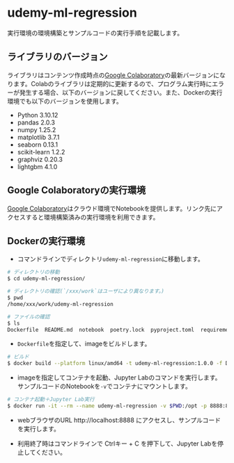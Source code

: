 # udemy-ml-regression
実行環境の環境構築とサンプルコードの実行手順を記載します。

## ライブラリのバージョン
ライブラリはコンテンツ作成時点の[Google Colaboratory](https://colab.google/)の最新バージョンになります。Colabのライブラリは定期的に更新するので、プログラム実行時にエラーが発生する場合、以下のバージョンに戻してください。また、Dockerの実行環境でも以下のバージョンを使用します。
- Python 3.10.12
- pandas 2.0.3
- numpy 1.25.2
- matplotlib 3.7.1
- seaborn 0.13.1
- scikit-learn 1.2.2
- graphviz 0.20.3
- lightgbm 4.1.0


## Google Colaboratoryの実行環境
[Google Colaboratory](https://colab.google/)はクラウド環境でNotebookを提供します。リンク先にアクセスすると環境構築済みの実行環境を利用できます。

## Dockerの実行環境
- コマンドラインでディレクトリ`udemy-ml-regression`に移動します。
```sh
# ディレクトリの移動
$ cd udemy-ml-regression/

# ディレクトリの確認(`/xxx/work`はユーザにより異なります。)
$ pwd
/home/xxx/work/udemy-ml-regression

# ファイルの確認
$ ls
Dockerfile  README.md  notebook  poetry.lock  pyproject.toml  requirements.txt
```

- `Dockerfile`を指定して、imageをビルドします。

```sh
# ビルド
$ docker build --platform linux/amd64 -t udemy-ml-regression:1.0.0 -f Dockerfile .
```

- imageを指定してコンテナを起動、Jupyter Labのコマンドを実行します。サンプルコードのNotebookを`-v`でコンテナにマウントします。

```sh
# コンテナ起動＋Jupyter Lab実行
$ docker run -it --rm --name udemy-ml-regression -v $PWD:/opt -p 8888:8888 udemy-ml-regression:1.0.0 jupyter lab --ip=0.0.0.0 --allow-root --NotebookApp.token=''
```

- webブラウザのURL http://localhost:8888 にアクセスし、サンプルコードを実行します。

- 利用終了時はコマンドラインで Ctrlキー + C を押下して、Jupyter Labを停止してください。